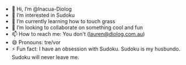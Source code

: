 - 👋 Hi, I’m @lnacua-Diolog
- 👀 I’m interested in Sudoku
- 🌱 I’m currently learning how to touch grass
- 💞️ I’m looking to collaborate on something cool and fun
- 📫 How to reach me: You don't (lauren@diolog.com.au)
- 😄 Pronouns: tre/vor
- ⚡ Fun fact: I have an obsession with Sudoku. Sudoku is my husbundo. Sudoku will never leave me.

<!---
lnacua-Diolog/lnacua-Diolog is a ✨ special ✨ repository because its `README.md` (this file) appears on your GitHub profile.
You can click the Preview link to take a look at your changes.
--->

